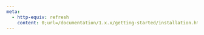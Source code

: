 ```yaml
---
meta:
  - http-equiv: refresh
    content: 0;url=/documentation/1.x.x/getting-started/installation.html
---
```

